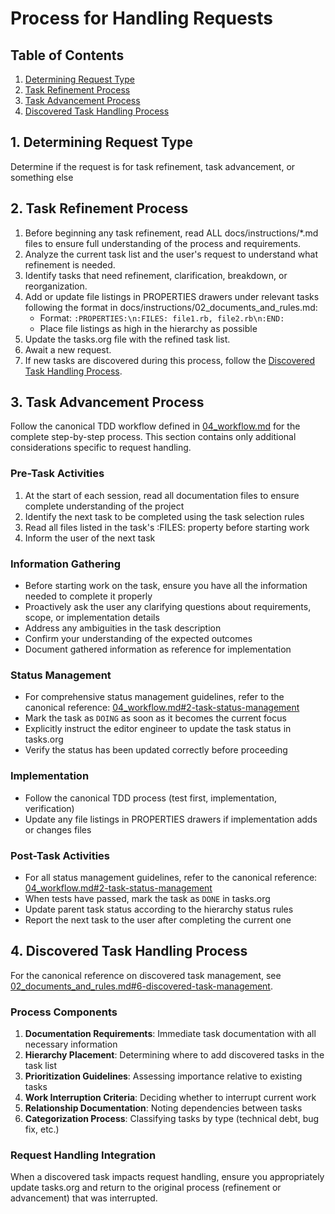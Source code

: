 # Process for Handling Requests

## Table of Contents
1. [Determining Request Type](#1-determining-request-type)
2. [Task Refinement Process](#2-task-refinement-process)
3. [Task Advancement Process](#3-task-advancement-process)
4. [Discovered Task Handling Process](#4-discovered-task-handling-process)

## 1. Determining Request Type
Determine if the request is for task refinement, task advancement, or something else

## 2. Task Refinement Process
1. Before beginning any task refinement, read ALL docs/instructions/*.md files to ensure full understanding of the process and requirements.
2. Analyze the current task list and the user's request to understand what refinement is needed.
3. Identify tasks that need refinement, clarification, breakdown, or reorganization.
4. Add or update file listings in PROPERTIES drawers under relevant tasks following the format in docs/instructions/02_documents_and_rules.md:
   - Format: `:PROPERTIES:\n:FILES: file1.rb, file2.rb\n:END:`
   - Place file listings as high in the hierarchy as possible
5. Update the tasks.org file with the refined task list.
6. Await a new request.
7. If new tasks are discovered during this process, follow the [Discovered Task Handling Process](#4-discovered-task-handling-process).

## 3. Task Advancement Process

Follow the canonical TDD workflow defined in [04_workflow.md](04_workflow.md#1-tdd-workflow) for the complete step-by-step process. This section contains only additional considerations specific to request handling.

### Pre-Task Activities
1. At the start of each session, read all documentation files to ensure complete understanding of the project
2. Identify the next task to be completed using the task selection rules
3. Read all files listed in the task's :FILES: property before starting work
4. Inform the user of the next task

### Information Gathering
- Before starting work on the task, ensure you have all the information needed to complete it properly
- Proactively ask the user any clarifying questions about requirements, scope, or implementation details
- Address any ambiguities in the task description
- Confirm your understanding of the expected outcomes
- Document gathered information as reference for implementation

### Status Management
- For comprehensive status management guidelines, refer to the canonical reference: [04_workflow.md#2-task-status-management](04_workflow.md#2-task-status-management)
- Mark the task as `DOING` as soon as it becomes the current focus
- Explicitly instruct the editor engineer to update the task status in tasks.org
- Verify the status has been updated correctly before proceeding

### Implementation
- Follow the canonical TDD process (test first, implementation, verification)
- Update any file listings in PROPERTIES drawers if implementation adds or changes files

### Post-Task Activities
- For all status management guidelines, refer to the canonical reference: [04_workflow.md#2-task-status-management](04_workflow.md#2-task-status-management)
- When tests have passed, mark the task as `DONE` in tasks.org
- Update parent task status according to the hierarchy status rules
- Report the next task to the user after completing the current one

## 4. Discovered Task Handling Process

For the canonical reference on discovered task management, see [02_documents_and_rules.md#6-discovered-task-management](02_documents_and_rules.md#6-discovered-task-management).

### Process Components
1. **Documentation Requirements**: Immediate task documentation with all necessary information
2. **Hierarchy Placement**: Determining where to add discovered tasks in the task list
3. **Prioritization Guidelines**: Assessing importance relative to existing tasks
4. **Work Interruption Criteria**: Deciding whether to interrupt current work
5. **Relationship Documentation**: Noting dependencies between tasks
6. **Categorization Process**: Classifying tasks by type (technical debt, bug fix, etc.)

### Request Handling Integration
When a discovered task impacts request handling, ensure you appropriately update tasks.org and return to the original process (refinement or advancement) that was interrupted.